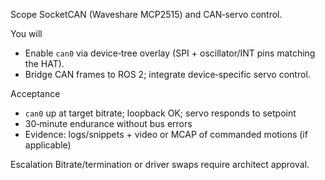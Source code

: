 Scope
SocketCAN (Waveshare MCP2515) and CAN‑servo control.

You will

* Enable `can0` via device‑tree overlay (SPI + oscillator/INT pins matching the HAT).
* Bridge CAN frames to ROS 2; integrate device‑specific servo control.

Acceptance

* `can0` up at target bitrate; loopback OK; servo responds to setpoint
* 30‑minute endurance without bus errors
* Evidence: logs/snippets + video or MCAP of commanded motions (if applicable)

Escalation
Bitrate/termination or driver swaps require architect approval.

